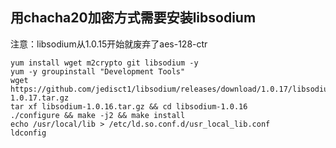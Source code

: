 ## 用chacha20加密方式需要安装libsodium
注意：libsodium从1.0.15开始就废弃了aes-128-ctr
```
yum install wget m2crypto git libsodium -y
yum -y groupinstall "Development Tools"
wget https://github.com/jedisct1/libsodium/releases/download/1.0.17/libsodium-1.0.17.tar.gz
tar xf libsodium-1.0.16.tar.gz && cd libsodium-1.0.16
./configure && make -j2 && make install
echo /usr/local/lib > /etc/ld.so.conf.d/usr_local_lib.conf
ldconfig
```